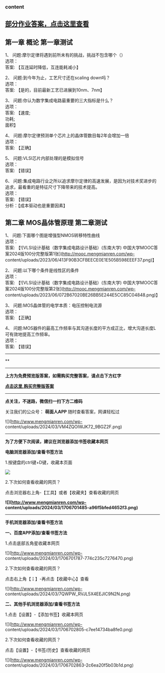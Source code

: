 ### content

## [部分作业答案，点击这里查看](http://mooc.mengmianren.com/mooc/331329.html)

## 第一章 概论 第一章测试

1、 问题:摩尔定律将遇到前所未有的挑战，挑战不包含哪个（）  
选项：  
答案: 【互连延时降低，互连能耗减小】  

2、 问题:到今年为止，工艺尺寸还在scaling down吗？  
选项：  
答案: 【是的，目前最新工艺已进展到10nm、7nm】

3、 问题:你认为数字集成电路最重要的三大指标是什么？  
选项：  
答案: 【速度;  
功耗;  
面积】

4、 问题:摩尔定律预测单个芯片上的晶体管数目每2年会增加一倍  
选项：  
答案: 【正确】

5、 问题:VLSI芯片内部处理的是模拟信号  
选项：  
答案: 【错误】

6、 问题:集成电路行业之所以追求摩尔定律的高速发展，是因为对技术奖进步的追求，最看重的是特征尺寸下降带来的技术提高。  
选项：  
答案: 【错误】  
分析：【成本驱动也是重要因素】

## 第二章 MOS晶体管原理 第二章测试

1、 问题:下面哪个图是增强型NMOS转移特性曲线  
选项：  
答案: 【![VLSI设计基础（数字集成电路设计基础）\(东南大学\)
中国大学MOOC答案2024版100分完整版第1张](http://mooc.mengmianren.com/wp-
content/uploads/2023/06/413F90B3CFBEECE0E1E505B598EEEF37.png)】

2、 问题:以下哪个条件是线性区的条件  
选项：  
答案: 【![VLSI设计基础（数字集成电路设计基础）\(东南大学\)
中国大学MOOC答案2024版100分完整版第2张](http://mooc.mengmianren.com/wp-
content/uploads/2023/06/072B67020BE26BB5E244E5CC85C04848.png)】

3、 问题:MOS晶体管的电学本质：电压控制电流源  
选项：  
答案: 【正确】

4、 问题:MOS器件的最高工作频率与其沟道长度的平方成正比，增大沟道长度L可有效地提高工作频率。  
选项：  
答案: 【错误】

* * *

**

* * *

**上方为免费预览版答案，如需购买完整答案，请点击下方红字**

[**点击这里,购买完整版答案**](http://mooc.mengmianren.com/mooc/77099.html)

* * *

**点关注，不迷路，微信扫一扫下方二维码**

关注我们的公众号： **萌面人APP** 随时查看答案，网课轻松过

![](http://www.mengmianren.com/wp-
content/uploads/2024/03/VM4ZQOIWJK72_9BGZ2F.png)

* * *

**为了方便下次阅读，建议在浏览器添加书签收藏本网页**

**电脑浏览器添加/查看书签方法**

1.按键盘的ctrl键+D键，收藏本页面

![](http://www.mengmianren.com/wp-content/uploads/2024/03/AF9T_JKKHAJN.png)

2.下次如何查看收藏的网页？

点击浏览器右上角-【工具】或者【收藏夹】查看收藏的网页

**![](http://www.mengmianren.com/wp-
content/uploads/2024/03/1706701485-a96f5bfed4652f3.png)**

* * *

**手机浏览器添加/查看书签方法**

**一、百度APP添加/查看书签方法**

1.点击底部五角星收藏本网页

![](http://www.mengmianren.com/wp-
content/uploads/2024/03/1706701787-774c235c7276470.png)

2.下次如何查看收藏的网页？

点击右上角【┇】-再点击【收藏中心】查看

![](http://www.mengmianren.com/wp-
content/uploads/2024/03/7QWPW_RVJL5X4EEJIC9N2N.png)

**二、其他手机浏览器添加/查看书签方法**

1.点击【设置】-【添加书签】收藏本网页

![](http://www.mengmianren.com/wp-
content/uploads/2024/03/1706702805-c7ee14734ba8fe0.png)

2.下次如何查看收藏的网页？

点击【设置】-【书签/历史】查看收藏的网页

![](http://www.mengmianren.com/wp-
content/uploads/2024/03/1706702863-2c6ea20f5b03b1d.png)

